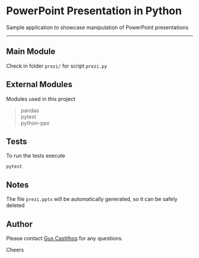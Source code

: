 # PowerPoint Presentation in Python

Sample application to showcase manipulation of PowerPoint presentations

---

## Main Module

Check in folder `prezi/` for script `prezi.py`

## External Modules
Modules used in this project
> pandas  
  pytest  
  python-ppx
  
## Tests

To run the tests execute

```
pytest
```

## Notes

The file `prezi.pptx` will be automatically generated, so it can be safely deleted

## Author

Please contact [Gus Castilhos][1] for any questions.

Cheers

[1]: mailto:guscastles@gmail.com
